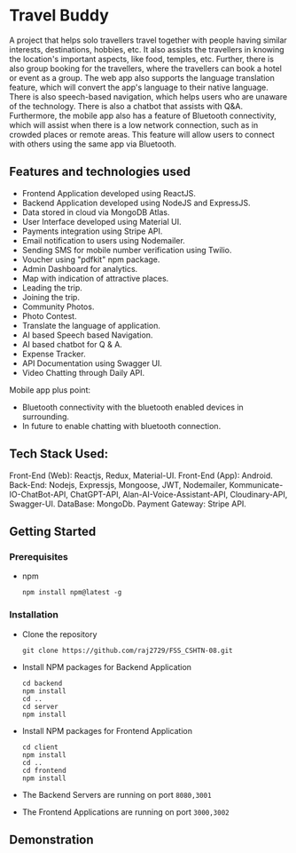 # Travel Buddy

A project that helps solo travellers travel together with people having similar interests, destinations, hobbies, etc. It also assists the travellers in knowing the location's important aspects, like food, temples, etc. Further, there is also group booking for the travellers, where the travellers can book a hotel or event as a group. The web app also supports the language translation feature, which will convert the app's language to their native language. There is also speech-based navigation, which helps users who are unaware of the technology. There is also a chatbot that assists with Q&A. Furthermore, the mobile app also has a feature of Bluetooth connectivity, which will assist when there is a low network connection, such as in crowded places or remote areas. This feature will allow users to connect with others using the same app via Bluetooth.

## Features and technologies used

- Frontend Application developed using ReactJS.
- Backend Application developed using NodeJS and ExpressJS.
- Data stored in cloud via MongoDB Atlas.
- User Interface developed using Material UI.
- Payments integration using Stripe API.
- Email notification to users using Nodemailer.
- Sending SMS for mobile number verification using Twilio.
- Voucher using "pdfkit" npm package.
- Admin Dashboard for analytics.
- Map with indication of attractive places.
- Leading the trip.
- Joining the trip.
- Community Photos.
- Photo Contest.
- Translate the language of application.
- AI based Speech based Navigation.
- AI based chatbot for Q & A.
- Expense Tracker.
- API Documentation using Swagger UI.
- Video Chatting through Daily API.

Mobile app plus point: 
- Bluetooth connectivity with the bluetooth enabled devices in surrounding.
- In future to enable chatting with bluetooth connection.
## Tech Stack Used:

Front-End (Web): Reactjs, Redux, Material-UI.
Front-End (App): Android.
Back-End: Nodejs, Expressjs, Mongoose, JWT, Nodemailer, Kommunicate-IO-ChatBot-API, ChatGPT-API, Alan-AI-Voice-Assistant-API, Cloudinary-API, Swagger-UI.
DataBase: MongoDb.
Payment Gateway: Stripe API.

<!-- GETTING STARTED -->

## Getting Started

### Prerequisites

- npm
  ```
  npm install npm@latest -g
  ```

### Installation

- Clone the repository
  ```
  git clone https://github.com/raj2729/FSS_CSHTN-08.git
  ```
- Install NPM packages for Backend Application

  ```
  cd backend
  npm install
  cd ..
  cd server
  npm install
  ```

- Install NPM packages for Frontend Application

  ```
  cd client
  npm install
  cd ..
  cd frontend
  npm install
  ```

- The Backend Servers are running on port `8080,3001`
- The Frontend Applications are running on port `3000,3002`

## Demonstration

